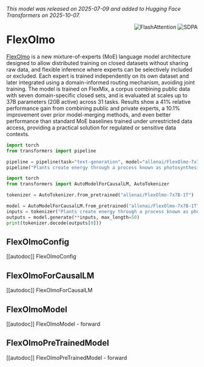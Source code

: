 <!--Copyright 2025 the HuggingFace Team. All rights reserved.

Licensed under the Apache License, Version 2.0 (the "License");
you may not use this file except in compliance with the License.
You may obtain a copy of the License at

    http://www.apache.org/licenses/LICENSE-2.0

Unless required by applicable law or agreed to in writing, software
distributed under the License is distributed on an "AS IS" BASIS,
WITHOUT WARRANTIES OR CONDITIONS OF ANY KIND, either express or implied.
See the License for the specific language governing permissions and
limitations under the License.

⚠️ Note that this file is in Markdown but contain specific syntax for our doc-builder (similar to MDX) that may not be rendered properly in your Markdown viewer.

-->
*This model was released on 2025-07-09 and added to Hugging Face Transformers on 2025-10-07.*

<div style="float: right;">
    <div class="flex flex-wrap space-x-1">
        <img alt="FlashAttention" src="https://img.shields.io/badge/%E2%9A%A1%EF%B8%8E%20FlashAttention-eae0c8?style=flat">
        <img alt="SDPA" src="https://img.shields.io/badge/SDPA-DE3412?style=flat&logo=pytorch&logoColor=white">
    </div>
</div>

# FlexOlmo

[FlexOlmo](https://huggingface.co/papers/2507.07024) is a new mixture-of-experts (MoE) language model architecture designed to allow distributed training on closed datasets without sharing raw data, and flexible inference where experts can be selectively included or excluded. Each expert is trained independently on its own dataset and later integrated using a domain-informed routing mechanism, avoiding joint training. The model is trained on FlexMix, a corpus combining public data with seven domain-specific closed sets, and is evaluated at scales up to 37B parameters (20B active) across 31 tasks. Results show a 41% relative performance gain from combining public and private experts, a 10.1% improvement over prior model-merging methods, and even better performance than standard MoE baselines trained under unrestricted data access, providing a practical solution for regulated or sensitive data contexts.

<hfoptions id="usage">
<hfoption id="Pipeline">

```py
import torch
from transformers import pipeline

pipeline = pipeline(task="text-generation", model="allenai/FlexOlmo-7x7B-1T", dtype="auto",)
pipeline("Plants create energy through a process known as photosynthesis.")
```

</hfoption>
<hfoption id="AutoModel">

```py
import torch
from transformers import AutoModelForCausalLM, AutoTokenizer

tokenizer = AutoTokenizer.from_pretrained("allenai/FlexOlmo-7x7B-1T")

model = AutoModelForCausalLM.from_pretrained("allenai/FlexOlmo-7x7B-1T", dtype="auto",)
inputs = tokenizer("Plants create energy through a process known as photosynthesis.", return_tensors="pt")
outputs = model.generate(**inputs, max_length=50)
print(tokenizer.decode(outputs[0]))
```

</hfoption>
</hfoptions>

## FlexOlmoConfig

[[autodoc]] FlexOlmoConfig

## FlexOlmoForCausalLM

[[autodoc]] FlexOlmoForCausalLM

## FlexOlmoModel

[[autodoc]] FlexOlmoModel
    - forward

## FlexOlmoPreTrainedModel

[[autodoc]] FlexOlmoPreTrainedModel
    - forward
